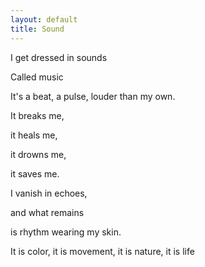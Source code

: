 ```yaml
---
layout: default
title: Sound
---
```



I get dressed in sounds

Called music

It's a beat, a pulse, louder than my own.

It breaks me,

it heals me,

it drowns me,

it saves me.

  
I vanish in echoes,

and what remains

is rhythm wearing my skin.

  

It is color, it is movement, it is nature, it is life
